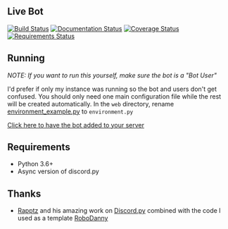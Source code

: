 ## Live Bot
[![Build Status](https://travis-ci.org/bsquidwrd/Live-Bot.svg?branch=master)](https://travis-ci.org/bsquidwrd/Live-Bot) [![Documentation Status](https://readthedocs.org/projects/live-bot/badge/?version=latest)](http://live-bot.readthedocs.io/en/latest/?badge=latest) [![Coverage Status](https://coveralls.io/repos/github/bsquidwrd/Live-Bot/badge.svg?branch=master)](https://coveralls.io/github/bsquidwrd/Live-Bot?branch=master) [![Requirements Status](https://requires.io/github/bsquidwrd/Live-Bot/requirements.svg?branch=master)](https://requires.io/github/bsquidwrd/Live-Bot/requirements/?branch=master)


## Running
_NOTE: If you want to run this yourself, make sure the bot is a "Bot User"_

I'd prefer if only my instance was running so the bot and users don't get confused. You should only need one main configuration file while the rest will be created automatically. In the `web` directory, rename [environment_example.py](environment_example.py) to `environment.py`

[Click here to have the bot added to your server]()


## Requirements
- Python 3.6+
- Async version of discord.py

## Thanks
- [Rapptz](https://github.com/Rapptz) and his amazing work on [Discord.py](https://github.com/Rapptz/discord.py) combined with the code I used as a template [RoboDanny](https://github.com/Rapptz/RoboDanny)
